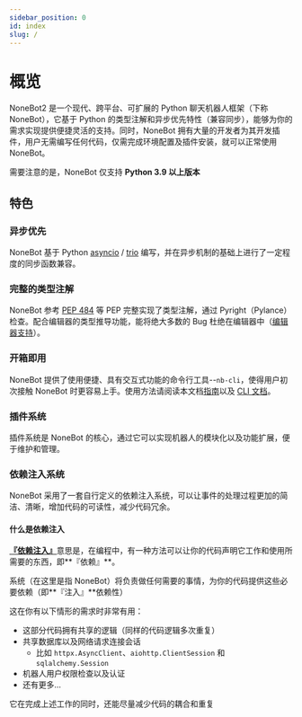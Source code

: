 ```yaml
---
sidebar_position: 0
id: index
slug: /
---
```


# 概览

NoneBot2 是一个现代、跨平台、可扩展的 Python 聊天机器人框架（下称 NoneBot），它基于 Python 的类型注解和异步优先特性（兼容同步），能够为你的需求实现提供便捷灵活的支持。同时，NoneBot 拥有大量的开发者为其开发插件，用户无需编写任何代码，仅需完成环境配置及插件安装，就可以正常使用 NoneBot。

需要注意的是，NoneBot 仅支持 **Python 3.9 以上版本**

## 特色

### 异步优先

NoneBot 基于 Python [asyncio](https://docs.python.org/zh-cn/3/library/asyncio.html) / [trio](https://trio.readthedocs.io/en/stable/) 编写，并在异步机制的基础上进行了一定程度的同步函数兼容。

### 完整的类型注解

NoneBot 参考 [PEP 484](https://www.python.org/dev/peps/pep-0484/) 等 PEP 完整实现了类型注解，通过 Pyright（Pylance） 检查。配合编辑器的类型推导功能，能将绝大多数的 Bug 杜绝在编辑器中（[编辑器支持](./tutorial/editor-support)）。

### 开箱即用

NoneBot 提供了使用便捷、具有交互式功能的命令行工具--`nb-cli`，使得用户初次接触 NoneBot 时更容易上手。使用方法请阅读本文档[指南](./quick-start.mdx)以及 [CLI 文档](https://cli.nonebot.dev/)。

### 插件系统

插件系统是 NoneBot 的核心，通过它可以实现机器人的模块化以及功能扩展，便于维护和管理。

### 依赖注入系统

NoneBot 采用了一套自行定义的依赖注入系统，可以让事件的处理过程更加的简洁、清晰，增加代码的可读性，减少代码冗余。

#### 什么是依赖注入

[**『依赖注入』**](https://zh.wikipedia.org/wiki/%E6%8E%A7%E5%88%B6%E5%8F%8D%E8%BD%AC)意思是，在编程中，有一种方法可以让你的代码声明它工作和使用所需要的东西，即**『依赖』**。

系统（在这里是指 NoneBot）将负责做任何需要的事情，为你的代码提供这些必要依赖（即**『注入』**依赖性）

这在你有以下情形的需求时非常有用：

- 这部分代码拥有共享的逻辑（同样的代码逻辑多次重复）
- 共享数据库以及网络请求连接会话
  - 比如 `httpx.AsyncClient`、`aiohttp.ClientSession` 和 `sqlalchemy.Session`
- 机器人用户权限检查以及认证
- 还有更多...

它在完成上述工作的同时，还能尽量减少代码的耦合和重复

